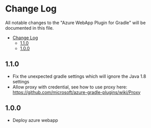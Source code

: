 # Change Log
All notable changes to the "Azure WebApp Plugin for Gradle" will be documented in this file.
- [Change Log](#change-log)
  - [1.1.0](#110)
  - [1.0.0](#100)

## 1.1.0
- Fix the unexpected gradle settings which will ignore the Java 1.8 settings
- Allow proxy with credential, see how to use proxy here: https://github.com/microsoft/azure-gradle-plugins/wiki/Proxy


## 1.0.0
- Deploy azure webapp

